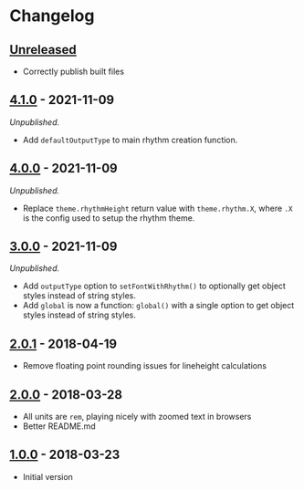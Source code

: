 # Changelog

## [Unreleased][]

- Correctly publish built files

## [4.1.0][] - 2021-11-09

_Unpublished._

- Add `defaultOutputType` to main rhythm creation function.

## [4.0.0][] - 2021-11-09

_Unpublished._

- Replace `theme.rhythmHeight` return value with `theme.rhythm.X`, where `.X` is
  the config used to setup the rhythm theme.

## [3.0.0][] - 2021-11-09

_Unpublished._

- Add `outputType` option to `setFontWithRhythm()` to optionally get object styles instead of string styles.
- Add `global` is now a function: `global()` with a single option to get object styles instead of string styles.

## [2.0.1][] - 2018-04-19

- Remove floating point rounding issues for lineheight calculations

## [2.0.0][] - 2018-03-28

- All units are `rem`, playing nicely with zoomed text in browsers
- Better README.md

## [1.0.0][] - 2018-03-23

- Initial version


[Unreleased]: https://github.com/ceteio/styled-components-rhythm/compare/v4.1.0...HEAD
[4.1.0]: https://github.com/ceteio/styled-components-rhythm/compare/v4.0.0...v4.1.0
[4.0.0]: https://github.com/ceteio/styled-components-rhythm/compare/v3.0.0...v4.0.0
[3.0.0]: https://github.com/ceteio/styled-components-rhythm/compare/v2.0.1...v3.0.0
[2.0.1]: https://github.com/ceteio/styled-components-rhythm/compare/v2.0.0...v2.0.1
[2.0.0]: https://github.com/ceteio/styled-components-rhythm/compare/v1.0.0...v2.0.0
[1.0.0]: https://github.com/ceteio/styled-components-rhythm/tree/v1.0.0
